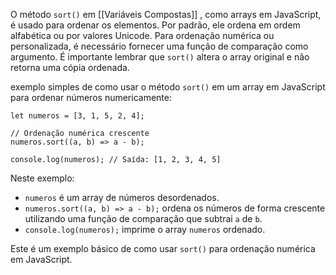 O método `sort()` em [[Variáveis Compostas]] , como arrays em JavaScript, é usado para ordenar os elementos. Por padrão, ele ordena em ordem alfabética ou por valores Unicode. Para ordenação numérica ou personalizada, é necessário fornecer uma função de comparação como argumento. É importante lembrar que `sort()` altera o array original e não retorna uma cópia ordenada.

exemplo simples de como usar o método `sort()` em um array em JavaScript para ordenar números numericamente:

```
let numeros = [3, 1, 5, 2, 4];

// Ordenação numérica crescente
numeros.sort((a, b) => a - b);

console.log(numeros); // Saída: [1, 2, 3, 4, 5]
```

Neste exemplo:

- `numeros` é um array de números desordenados.
- `numeros.sort((a, b) => a - b);` ordena os números de forma crescente utilizando uma função de comparação que subtrai `a` de `b`.
- `console.log(numeros);` imprime o array `numeros` ordenado.

Este é um exemplo básico de como usar `sort()` para ordenação numérica em JavaScript.


